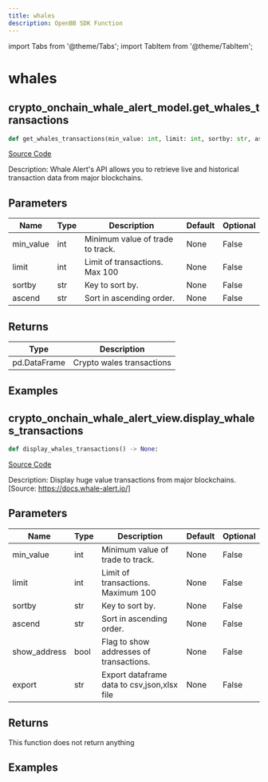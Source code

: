 ```yaml
---
title: whales
description: OpenBB SDK Function
---
```


import Tabs from '@theme/Tabs';
import TabItem from '@theme/TabItem';

# whales

<Tabs>
<TabItem value="model" label="Model" default>

## crypto_onchain_whale_alert_model.get_whales_transactions

```python title='openbb_terminal/cryptocurrency/onchain/whale_alert_model.py'
def get_whales_transactions(min_value: int, limit: int, sortby: str, ascend: bool) -> DataFrame:
```
[Source Code](https://github.com/OpenBB-finance/OpenBBTerminal/tree/main/openbb_terminal/cryptocurrency/onchain/whale_alert_model.py#L86)

Description: Whale Alert's API allows you to retrieve live and historical transaction data from major blockchains.

## Parameters

| Name | Type | Description | Default | Optional |
| ---- | ---- | ----------- | ------- | -------- |
| min_value | int | Minimum value of trade to track. | None | False |
| limit | int | Limit of transactions. Max 100 | None | False |
| sortby | str | Key to sort by. | None | False |
| ascend | str | Sort in ascending order. | None | False |

## Returns

| Type | Description |
| ---- | ----------- |
| pd.DataFrame | Crypto wales transactions |

## Examples



</TabItem>
<TabItem value="view" label="View">

## crypto_onchain_whale_alert_view.display_whales_transactions

```python title='openbb_terminal/decorators.py'
def display_whales_transactions() -> None:
```
[Source Code](https://github.com/OpenBB-finance/OpenBBTerminal/tree/main/openbb_terminal/decorators.py#L21)

Description: Display huge value transactions from major blockchains. [Source: https://docs.whale-alert.io/]

## Parameters

| Name | Type | Description | Default | Optional |
| ---- | ---- | ----------- | ------- | -------- |
| min_value | int | Minimum value of trade to track. | None | False |
| limit | int | Limit of transactions. Maximum 100 | None | False |
| sortby | str | Key to sort by. | None | False |
| ascend | str | Sort in ascending order. | None | False |
| show_address | bool | Flag to show addresses of transactions. | None | False |
| export | str | Export dataframe data to csv,json,xlsx file | None | False |

## Returns

This function does not return anything

## Examples



</TabItem>
</Tabs>